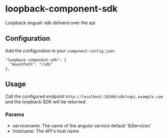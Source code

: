 # loopback-component-sdk
Loopback angualr sdk deliverd over the api

## Configuration

Add the configuration in your `component-config.json`

```
"loopback-component-sdk": {
  "mountPath": "/sdk"
},
```

## Usage

Call the configured endpoint `http://localhost:10100/sdk?=api.example.com` and the loopback SDK will be returned.

### Params

* servicename: The name of the angular service default 'lbServices'
* hostname: The API's host name
